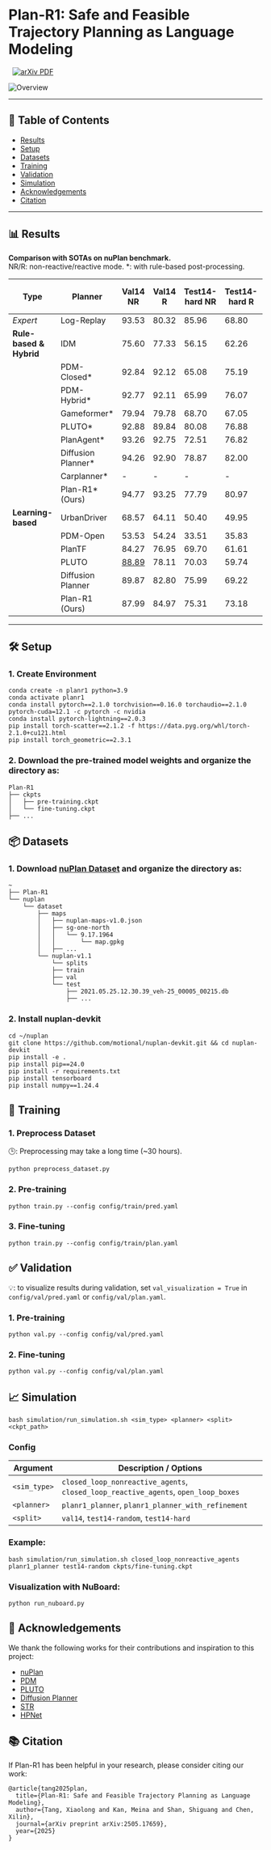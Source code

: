 # Plan-R1: Safe and Feasible Trajectory Planning as Language Modeling

<p align="left">
<a href='[https://arxiv.org/abs/2404.14327](https://arxiv.org/abs/2505.17659)' style='padding-left: 0.5rem;'>
    <img src='https://img.shields.io/badge/arXiv-PDF-red?style=flat&logo=arXiv&logoColor=wihte' alt='arXiv PDF'>
</a>
</p>

![Overview](assets/network.png)

---

## 📑 Table of Contents
- [Results](#-results)
- [Setup](#-setup)
- [Datasets](#-datasets)
- [Training](#-training)
- [Validation](#-validation)
- [Simulation](#-simulation)
- [Acknowledgements](#-acknowledgements)
- [Citation](#-citation)

---

## 📊 Results
**Comparison with SOTAs on nuPlan benchmark.**   
NR/R: non-reactive/reactive mode. *: with rule-based post-processing.

| Type | Planner | Val14 NR | Val14 R | Test14-hard NR | Test14-hard R | Test14-random NR | Test14-random R |
|------|---------|----------|---------|----------------|---------------|------------------|-----------------|
| *Expert* | Log-Replay | 93.53 | 80.32 | 85.96 | 68.80 | 94.03 | 75.86 |
| **Rule-based & Hybrid** | IDM | 75.60 | 77.33 | 56.15 | 62.26 | 70.39 | 72.42 |
|  | PDM-Closed* | 92.84 | 92.12 | 65.08 | 75.19 | 90.05 | 91.64 |
|  | PDM-Hybrid* | 92.77 | 92.11 | 65.99 | 76.07 | 90.10 | 91.28 |
|  | Gameformer* | 79.94 | 79.78 | 68.70 | 67.05 | 83.88 | 82.05 |
|  | PLUTO* | 92.88 | 89.84 | 80.08 | 76.88 | 92.23 | 90.29 |
|  | PlanAgent* | 93.26 | 92.75 | 72.51 | 76.82 | - | - |
|  | Diffusion Planner* | 94.26 | 92.90 | 78.87 | 82.00 | 94.80 | 91.75 |
|  | Carplanner* | - | - | - | - | 94.07 | 91.10 |
|  | Plan-R1* (Ours) | 94.77 | 93.25 | 77.79 | 80.97 | 94.11 | 94.51 |
| **Learning-based** | UrbanDriver | 68.57 | 64.11 | 50.40 | 49.95 | 51.83 | 67.15 |
|  | PDM-Open | 53.53 | 54.24 | 33.51 | 35.83 | 52.81 | 57.23 |
|  | PlanTF | 84.27 | 76.95 | 69.70 | 61.61 | 85.62 | 79.58 |
|  | PLUTO | <u>88.89</u> | 78.11 | 70.03 | 59.74 | 89.90 | 78.62 |
|  | Diffusion Planner | 89.87 | 82.80 | 75.99 | 69.22 | 89.19 | 82.93 |
|  | Plan-R1 (Ours) | 87.99 | 84.97 | 75.31 | 73.18 | 89.46 | 88.89 |

---

## 🛠️ Setup

### 1. Create Environment
```
conda create -n planr1 python=3.9
conda activate planr1
conda install pytorch==2.1.0 torchvision==0.16.0 torchaudio==2.1.0 pytorch-cuda=12.1 -c pytorch -c nvidia
conda install pytorch-lightning==2.0.3
pip install torch-scatter==2.1.2 -f https://data.pyg.org/whl/torch-2.1.0+cu121.html
pip install torch_geometric==2.3.1
```
### 2. Download the pre-trained model weights and organize the directory as:
```
Plan-R1
├── ckpts
│   ├── pre-training.ckpt
│   └── fine-tuning.ckpt
├── ...
```

## 📦 Datasets

### 1. Download [nuPlan Dataset](https://nuplan-devkit.readthedocs.io/en/latest/dataset_setup.html) and organize the directory as:
```
~
├── Plan-R1
└── nuplan
    └── dataset
        ├── maps
        │   ├── nuplan-maps-v1.0.json
        │   ├── sg-one-north
        │   │   └── 9.17.1964
        │   │       └── map.gpkg
        │   ├── ...
        └── nuplan-v1.1
            └── splits
            ├── train
            ├── val
            └── test
                ├── 2021.05.25.12.30.39_veh-25_00005_00215.db
                ├── ...
```

### 2. Install nuplan-devkit
```
cd ~/nuplan
git clone https://github.com/motional/nuplan-devkit.git && cd nuplan-devkit
pip install -e .
pip install pip==24.0
pip install -r requirements.txt
pip install tensorboard
pip install numpy==1.24.4
```

## 🚀 Training

### 1. Preprocess Dataset
🕒: Preprocessing may take a long time (~30 hours).
```
python preprocess_dataset.py
```

### 2. Pre-training
```
python train.py --config config/train/pred.yaml
```
### 3. Fine-tuning
```
python train.py --config config/train/plan.yaml
```

## ✅ Validation
💡: to visualize results during validation, set `val_visualization = True` in `config/val/pred.yaml` or `config/val/plan.yaml`.
### 1. Pre-training
```
python val.py --config config/val/pred.yaml
```
### 2. Fine-tuning
```
python val.py --config config/val/plan.yaml
```

## 📈 Simulation
```
bash simulation/run_simulation.sh <sim_type> <planner> <split> <ckpt_path>
```
### Config

| Argument     | Description / Options                                                               |
|--------------|-------------------------------------------------------------------------------------|
| `<sim_type>` | `closed_loop_nonreactive_agents`, `closed_loop_reactive_agents`, `open_loop_boxes`  |
| `<planner>`  | `planr1_planner`, `planr1_planner_with_refinement`                                  |
| `<split>`    | `val14`, `test14-random`, `test14-hard`                                             |

### Example:
```
bash simulation/run_simulation.sh closed_loop_nonreactive_agents planr1_planner test14-random ckpts/fine-tuning.ckpt
```

### Visualization with NuBoard:
```
python run_nuboard.py
```

## 🙏 Acknowledgements
We thank the following works for their contributions and inspiration to this project:  
- [nuPlan](https://github.com/motional/nuplan-devkit)
- [PDM](https://github.com/autonomousvision/tuplan_garage)
- [PLUTO](https://github.com/jchengai/pluto)  
- [Diffusion Planner](https://github.com/ZhengYinan-AIR/Diffusion-Planner)
- [STR](https://github.com/Tsinghua-MARS-Lab/StateTransformer)
- [HPNet](https://github.com/XiaolongTang23/HPNet)

## 📚 Citation

If Plan-R1 has been helpful in your research, please consider citing our work:

```
@article{tang2025plan,
  title={Plan-R1: Safe and Feasible Trajectory Planning as Language Modeling},
  author={Tang, Xiaolong and Kan, Meina and Shan, Shiguang and Chen, Xilin},
  journal={arXiv preprint arXiv:2505.17659},
  year={2025}
}
```
